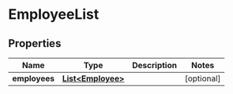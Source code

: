 

# EmployeeList


## Properties

Name | Type | Description | Notes
------------ | ------------- | ------------- | -------------
**employees** | [**List&lt;Employee&gt;**](Employee.md) |  |  [optional]



